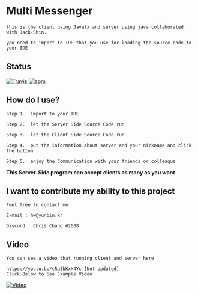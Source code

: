 # Multi Messenger
    this is the client using Javafx and server using java collaborated with Jack-Shin.

    you need to import to IDE that you use for loading the source code to your IDE
    
## Status
[![Travis](https://img.shields.io/jenkins/s/https/jenkins.qa.ubuntu.com/view/Precise/view/All%20Precise/job/precise-desktop-amd64_default.svg)]() [![apm](https://img.shields.io/apm/l/vim-mode.svg)]()

## How do I use?

    Step 1.  import to your IDE

    Step 2.  let the Server Side Source Code run

    Step 3.  let the Client Side Source Code run

    Step 4.  put the information about server and your nickname and click the button

    Step 5.  enjoy the Communication with your friends or colleague

**This Server-Side program can accept clients as many as you want**

## I want to contribute my ability to this project

    Feel free to contact me

    E-mail : hw@yunbin.kr

    Discord : Chris Chang #2608

## Video
    You can see a video that running client and server here
    
    https://youtu.be/cRa3bKxX4Yc [Not Updated]
    Click Below to See Example Video

[![Video](https://img.youtube.com/vi/cRa3bKxX4Yc/0.jpg)](https://youtu.be/cRa3bKxX4Yc)
